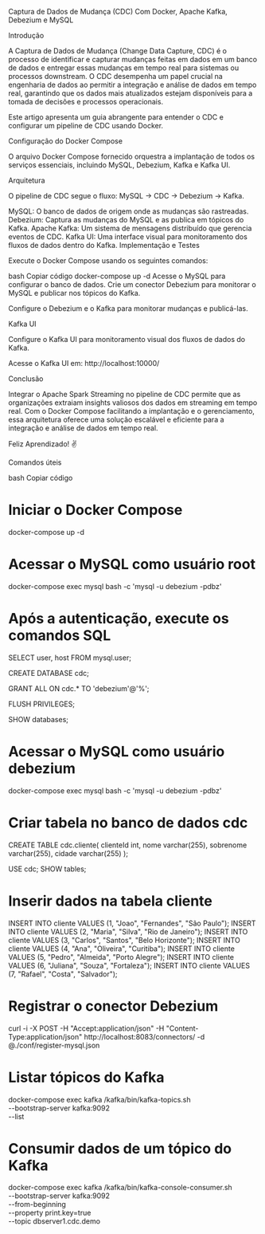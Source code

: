 Captura de Dados de Mudança (CDC) Com Docker, Apache Kafka, Debezium e MySQL

Introdução

A Captura de Dados de Mudança (Change Data Capture, CDC) é o processo de identificar e capturar mudanças feitas em dados em um banco de dados e entregar essas mudanças em tempo real para sistemas ou processos downstream. O CDC desempenha um papel crucial na engenharia de dados ao permitir a integração e análise de dados em tempo real, garantindo que os dados mais atualizados estejam disponíveis para a tomada de decisões e processos operacionais.

Este artigo apresenta um guia abrangente para entender o CDC e configurar um pipeline de CDC usando Docker.

Configuração do Docker Compose

O arquivo Docker Compose fornecido orquestra a implantação de todos os serviços essenciais, incluindo MySQL, Debezium, Kafka e Kafka UI.

Arquitetura

O pipeline de CDC segue o fluxo: MySQL -> CDC -> Debezium -> Kafka.

MySQL: O banco de dados de origem onde as mudanças são rastreadas.
Debezium: Captura as mudanças do MySQL e as publica em tópicos do Kafka.
Apache Kafka: Um sistema de mensagens distribuído que gerencia eventos de CDC.
Kafka UI: Uma interface visual para monitoramento dos fluxos de dados dentro do Kafka.
Implementação e Testes

Execute o Docker Compose usando os seguintes comandos:

bash
Copiar código
docker-compose up -d
Acesse o MySQL para configurar o banco de dados. Crie um conector Debezium para monitorar o MySQL e publicar nos tópicos do Kafka.

Configure o Debezium e o Kafka para monitorar mudanças e publicá-las.

Kafka UI

Configure o Kafka UI para monitoramento visual dos fluxos de dados do Kafka.

Acesse o Kafka UI em: http://localhost:10000/

Conclusão

Integrar o Apache Spark Streaming no pipeline de CDC permite que as organizações extraiam insights valiosos dos dados em streaming em tempo real. Com o Docker Compose facilitando a implantação e o gerenciamento, essa arquitetura oferece uma solução escalável e eficiente para a integração e análise de dados em tempo real.

Feliz Aprendizado! ✌️

Comandos úteis

bash
Copiar código
# Iniciar o Docker Compose
docker-compose up -d

# Acessar o MySQL como usuário root
docker-compose exec mysql bash -c 'mysql -u debezium -pdbz'

# Após a autenticação, execute os comandos SQL
SELECT user, host FROM mysql.user;

CREATE DATABASE cdc;

GRANT ALL ON cdc.* TO 'debezium'@'%';

FLUSH PRIVILEGES;

SHOW databases;

# Acessar o MySQL como usuário debezium
docker-compose exec mysql bash -c 'mysql -u debezium -pdbz'

# Criar tabela no banco de dados cdc
CREATE TABLE cdc.cliente(
    clienteId int,
    nome varchar(255),
    sobrenome varchar(255),
    cidade varchar(255)
);

USE cdc;
SHOW tables;

# Inserir dados na tabela cliente
INSERT INTO cliente VALUES (1, "Joao", "Fernandes", "São Paulo");
INSERT INTO cliente VALUES (2, "Maria", "Silva", "Rio de Janeiro");
INSERT INTO cliente VALUES (3, "Carlos", "Santos", "Belo Horizonte");
INSERT INTO cliente VALUES (4, "Ana", "Oliveira", "Curitiba");
INSERT INTO cliente VALUES (5, "Pedro", "Almeida", "Porto Alegre");
INSERT INTO cliente VALUES (6, "Juliana", "Souza", "Fortaleza");
INSERT INTO cliente VALUES (7, "Rafael", "Costa", "Salvador");

# Registrar o conector Debezium
curl -i -X POST -H "Accept:application/json" -H "Content-Type:application/json" http://localhost:8083/connectors/ -d @./conf/register-mysql.json

# Listar tópicos do Kafka
docker-compose exec kafka /kafka/bin/kafka-topics.sh \
--bootstrap-server kafka:9092 \
--list

# Consumir dados de um tópico do Kafka
docker-compose exec kafka /kafka/bin/kafka-console-consumer.sh \
    --bootstrap-server kafka:9092 \
    --from-beginning \
    --property print.key=true \
    --topic dbserver1.cdc.demo
